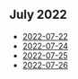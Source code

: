 ## July 2022
* [2022-07-22](https://htmlpreview.github.io/?https://github.com/michaelhashimoto/learn-development/blob/main/2022/07/22/index.html)
* [2022-07-24](https://htmlpreview.github.io/?https://github.com/michaelhashimoto/learn-development/blob/main/2022/07/24/index.html)
* [2022-07-25](https://htmlpreview.github.io/?https://github.com/michaelhashimoto/learn-development/blob/main/2022/07/25/index.html)
* [2022-07-26](https://htmlpreview.github.io/?https://github.com/michaelhashimoto/learn-development/blob/main/2022/07/26/index.html)